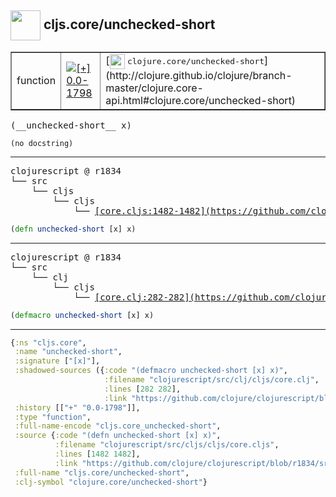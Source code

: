## <img width="48px" valign="middle" src="http://i.imgur.com/Hi20huC.png"> cljs.core/unchecked-short

 <table border="1">
<tr>
<td>function</td>
<td><a href="https://github.com/cljsinfo/api-refs/tree/0.0-1798"><img valign="middle" alt="[+] 0.0-1798" src="https://img.shields.io/badge/+-0.0--1798-lightgrey.svg"></a> </td>
<td>
[<img height="24px" valign="middle" src="http://i.imgur.com/1GjPKvB.png"> <samp>clojure.core/unchecked-short</samp>](http://clojure.github.io/clojure/branch-master/clojure.core-api.html#clojure.core/unchecked-short)
</td>
</tr>
</table>

 <samp>
(__unchecked-short__ x)<br>
</samp>

```
(no docstring)
```

---

 <pre>
clojurescript @ r1834
└── src
    └── cljs
        └── cljs
            └── <ins>[core.cljs:1482-1482](https://github.com/clojure/clojurescript/blob/r1834/src/cljs/cljs/core.cljs#L1482-L1482)</ins>
</pre>

```clj
(defn unchecked-short [x] x)
```


---

 <pre>
clojurescript @ r1834
└── src
    └── clj
        └── cljs
            └── <ins>[core.clj:282-282](https://github.com/clojure/clojurescript/blob/r1834/src/clj/cljs/core.clj#L282-L282)</ins>
</pre>

```clj
(defmacro unchecked-short [x] x)
```

---

```clj
{:ns "cljs.core",
 :name "unchecked-short",
 :signature ["[x]"],
 :shadowed-sources ({:code "(defmacro unchecked-short [x] x)",
                     :filename "clojurescript/src/clj/cljs/core.clj",
                     :lines [282 282],
                     :link "https://github.com/clojure/clojurescript/blob/r1834/src/clj/cljs/core.clj#L282-L282"}),
 :history [["+" "0.0-1798"]],
 :type "function",
 :full-name-encode "cljs.core_unchecked-short",
 :source {:code "(defn unchecked-short [x] x)",
          :filename "clojurescript/src/cljs/cljs/core.cljs",
          :lines [1482 1482],
          :link "https://github.com/clojure/clojurescript/blob/r1834/src/cljs/cljs/core.cljs#L1482-L1482"},
 :full-name "cljs.core/unchecked-short",
 :clj-symbol "clojure.core/unchecked-short"}

```
